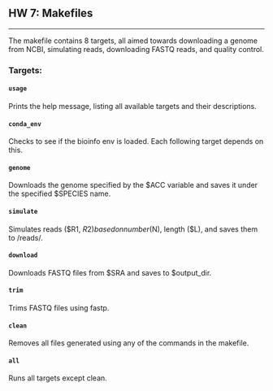 ## HW 7: Makefiles
---
The makefile contains 8 targets, all aimed towards downloading a genome from NCBI, simulating reads, downloading FASTQ reads, and quality control.

### Targets:
#### `usage`
Prints the help message, listing all available targets and their descriptions.

#### `conda_env`
Checks to see if the bioinfo env is loaded. Each following target depends on this.

#### `genome` 
Downloads the genome specified by the $ACC variable and saves it under the specified $SPECIES name.

#### `simulate` 
Simulates reads ($R1, $R2) based on number ($N), length ($L), and saves them to /reads/.

#### `download` 
Downloads FASTQ files from $SRA and saves to $output_dir.

#### `trim`
Trims FASTQ files using fastp.

#### `clean` 
Removes all files generated using any of the commands in the makefile.

#### `all`
Runs all targets except clean.